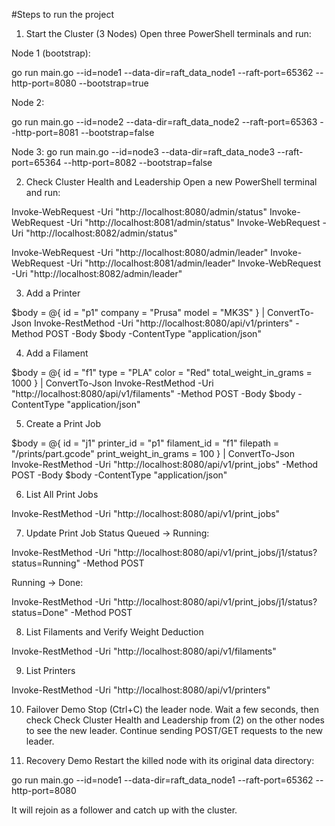 #Steps to run the project

1. Start the Cluster (3 Nodes)
Open three PowerShell terminals and run:

Node 1 (bootstrap):

go run main.go --id=node1 --data-dir=raft_data_node1 --raft-port=65362 --http-port=8080 --bootstrap=true

Node 2:

go run main.go --id=node2 --data-dir=raft_data_node2 --raft-port=65363 --http-port=8081 --bootstrap=false

Node 3:
go run main.go --id=node3 --data-dir=raft_data_node3 --raft-port=65364 --http-port=8082 --bootstrap=false

2. Check Cluster Health and Leadership
Open a new PowerShell terminal and run:

Invoke-WebRequest -Uri "http://localhost:8080/admin/status"
Invoke-WebRequest -Uri "http://localhost:8081/admin/status"
Invoke-WebRequest -Uri "http://localhost:8082/admin/status"

Invoke-WebRequest -Uri "http://localhost:8080/admin/leader"
Invoke-WebRequest -Uri "http://localhost:8081/admin/leader"
Invoke-WebRequest -Uri "http://localhost:8082/admin/leader"

3. Add a Printer

$body = @{
    id = "p1"
    company = "Prusa"
    model = "MK3S"
} | ConvertTo-Json
Invoke-RestMethod -Uri "http://localhost:8080/api/v1/printers" -Method POST -Body $body -ContentType "application/json"

4. Add a Filament

$body = @{
    id = "f1"
    type = "PLA"
    color = "Red"
    total_weight_in_grams = 1000
} | ConvertTo-Json
Invoke-RestMethod -Uri "http://localhost:8080/api/v1/filaments" -Method POST -Body $body -ContentType "application/json"

5. Create a Print Job

$body = @{
    id = "j1"
    printer_id = "p1"
    filament_id = "f1"
    filepath = "/prints/part.gcode"
    print_weight_in_grams = 100
} | ConvertTo-Json
Invoke-RestMethod -Uri "http://localhost:8080/api/v1/print_jobs" -Method POST -Body $body -ContentType "application/json"

6. List All Print Jobs

Invoke-RestMethod -Uri "http://localhost:8080/api/v1/print_jobs"

7. Update Print Job Status
Queued → Running:

Invoke-RestMethod -Uri "http://localhost:8080/api/v1/print_jobs/j1/status?status=Running" -Method POST

Running → Done:

Invoke-RestMethod -Uri "http://localhost:8080/api/v1/print_jobs/j1/status?status=Done" -Method POST

8. List Filaments and Verify Weight Deduction

Invoke-RestMethod -Uri "http://localhost:8080/api/v1/filaments"

9. List Printers

Invoke-RestMethod -Uri "http://localhost:8080/api/v1/printers"

10. Failover Demo
Stop (Ctrl+C) the leader node.
Wait a few seconds, then check Check Cluster Health and Leadership from (2) on the other nodes to see the new leader.
Continue sending POST/GET requests to the new leader.

11. Recovery Demo
Restart the killed node with its original data directory:

go run main.go --id=node1 --data-dir=raft_data_node1 --raft-port=65362 --http-port=8080

It will rejoin as a follower and catch up with the cluster.